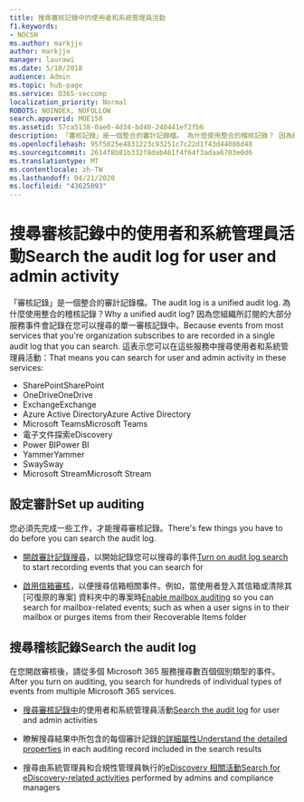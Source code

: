 ```yaml
---
title: 搜尋審核記錄中的使用者和系統管理員活動
f1.keywords:
- NOCSH
ms.author: markjjo
author: markjjo
manager: laurawi
ms.date: 5/18/2018
audience: Admin
ms.topic: hub-page
ms.service: O365-seccomp
localization_priority: Normal
ROBOTS: NOINDEX, NOFOLLOW
search.appverid: MOE150
ms.assetid: 57ca5138-0ae0-4d34-bd40-240441ef2fb6
description: 「審核記錄」是一個整合的審計記錄檔。 為什麼使用整合的稽核記錄？ 因為組織所訂閱的大部分服務事件會記錄在您可以搜尋的單一審核記錄中。 這表示您可以在這些服務中搜尋使用者和系統管理員活動：
ms.openlocfilehash: 95f5025e4831223c93251c7c22d1f43d44086d48
ms.sourcegitcommit: 2614f8b81b332f8dab461f4f64f3adaa6703e0d6
ms.translationtype: MT
ms.contentlocale: zh-TW
ms.lasthandoff: 04/21/2020
ms.locfileid: "43625093"
---
```

# <a name="search-the-audit-log-for-user-and-admin-activity"></a><span data-ttu-id="0d75f-106">搜尋審核記錄中的使用者和系統管理員活動</span><span class="sxs-lookup"><span data-stu-id="0d75f-106">Search the audit log for user and admin activity</span></span>

<span data-ttu-id="0d75f-107">「審核記錄」是一個整合的審計記錄檔。</span><span class="sxs-lookup"><span data-stu-id="0d75f-107">The audit log is a unified audit log.</span></span> <span data-ttu-id="0d75f-108">為什麼使用整合的稽核記錄？</span><span class="sxs-lookup"><span data-stu-id="0d75f-108">Why a unified audit log?</span></span> <span data-ttu-id="0d75f-109">因為您組織所訂閱的大部分服務事件會記錄在您可以搜尋的單一審核記錄中。</span><span class="sxs-lookup"><span data-stu-id="0d75f-109">Because events from most services that you're organization subscribes to are recorded in a single audit log that you can search.</span></span> <span data-ttu-id="0d75f-110">這表示您可以在這些服務中搜尋使用者和系統管理員活動：</span><span class="sxs-lookup"><span data-stu-id="0d75f-110">That means you can search for user and admin activity in these services:</span></span> 
  
- <span data-ttu-id="0d75f-111">SharePoint</span><span class="sxs-lookup"><span data-stu-id="0d75f-111">SharePoint</span></span>
- <span data-ttu-id="0d75f-112">OneDrive</span><span class="sxs-lookup"><span data-stu-id="0d75f-112">OneDrive</span></span>
- <span data-ttu-id="0d75f-113">Exchange</span><span class="sxs-lookup"><span data-stu-id="0d75f-113">Exchange</span></span>
- <span data-ttu-id="0d75f-114">Azure Active Directory</span><span class="sxs-lookup"><span data-stu-id="0d75f-114">Azure Active Directory</span></span>
- <span data-ttu-id="0d75f-115">Microsoft Teams</span><span class="sxs-lookup"><span data-stu-id="0d75f-115">Microsoft Teams</span></span>
- <span data-ttu-id="0d75f-116">電子文件探索</span><span class="sxs-lookup"><span data-stu-id="0d75f-116">eDiscovery</span></span>
- <span data-ttu-id="0d75f-117">Power BI</span><span class="sxs-lookup"><span data-stu-id="0d75f-117">Power BI</span></span>
- <span data-ttu-id="0d75f-118">Yammer</span><span class="sxs-lookup"><span data-stu-id="0d75f-118">Yammer</span></span>
- <span data-ttu-id="0d75f-119">Sway</span><span class="sxs-lookup"><span data-stu-id="0d75f-119">Sway</span></span>
- <span data-ttu-id="0d75f-120">Microsoft Stream</span><span class="sxs-lookup"><span data-stu-id="0d75f-120">Microsoft Stream</span></span>
   
 ## <a name="set-up-auditing"></a><span data-ttu-id="0d75f-121">設定審計</span><span class="sxs-lookup"><span data-stu-id="0d75f-121">Set up auditing</span></span>
  
<span data-ttu-id="0d75f-122">您必須先完成一些工作，才能搜尋審核記錄。</span><span class="sxs-lookup"><span data-stu-id="0d75f-122">There's few things you have to do before you can search the audit log.</span></span>
  
- <span data-ttu-id="0d75f-123">[開啟審計記錄搜尋](turn-audit-log-search-on-or-off.md)，以開始記錄您可以搜尋的事件</span><span class="sxs-lookup"><span data-stu-id="0d75f-123">[Turn on audit log search](turn-audit-log-search-on-or-off.md) to start recording events that you can search for</span></span> 
    
- <span data-ttu-id="0d75f-124">[啟用信箱審核](enable-mailbox-auditing.md)，以便搜尋信箱相關事件。例如，當使用者登入其信箱或清除其 [可復原的專案] 資料夾中的專案時</span><span class="sxs-lookup"><span data-stu-id="0d75f-124">[Enable mailbox auditing](enable-mailbox-auditing.md) so you can search for mailbox-related events; such as when a user signs in to their mailbox or purges items from their Recoverable Items folder</span></span> 
    
 ## <a name="search-the-audit-log"></a><span data-ttu-id="0d75f-125">搜尋稽核記錄</span><span class="sxs-lookup"><span data-stu-id="0d75f-125">Search the audit log</span></span>
  
<span data-ttu-id="0d75f-126">在您開啟審核後，請從多個 Microsoft 365 服務搜尋數百個個別類型的事件。</span><span class="sxs-lookup"><span data-stu-id="0d75f-126">After you turn on auditing, you search for hundreds of individual types of events from multiple Microsoft 365 services.</span></span>
  
- <span data-ttu-id="0d75f-127">[搜尋審核記錄中](search-the-audit-log-in-security-and-compliance.md)的使用者和系統管理員活動</span><span class="sxs-lookup"><span data-stu-id="0d75f-127">[Search the audit log](search-the-audit-log-in-security-and-compliance.md) for user and admin activities</span></span> 
    
- <span data-ttu-id="0d75f-128">瞭解搜尋結果中所包含的每個審計記錄[的詳細屬性](detailed-properties-in-the-office-365-audit-log.md)</span><span class="sxs-lookup"><span data-stu-id="0d75f-128">[Understand the detailed properties](detailed-properties-in-the-office-365-audit-log.md) in each auditing record included in the search results</span></span> 
    
- <span data-ttu-id="0d75f-129">搜尋由系統管理員和合規性管理員執行的[eDiscovery 相關活動](search-for-ediscovery-activities-in-the-audit-log.md)</span><span class="sxs-lookup"><span data-stu-id="0d75f-129">[Search for eDiscovery-related activities](search-for-ediscovery-activities-in-the-audit-log.md) performed by admins and compliance managers</span></span> 
